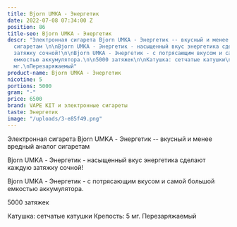 ```yaml
---
title: Bjorn UMKA - Энергетик
date: 2022-07-08 07:34:00 Z
position: 86
title-seo: Bjorn UMKA - Энергетик
descr: "Электронная сигарета Bjorn UMKA - Энергетик -- вкусный и менее вредный аналог
  сигаретам \n\nBjorn UMKA - Энергетик - насыщенный вкус энергетика сделают каждую
  затяжку сочной!\n\nBjorn UMKA - Энергетик - с потрясающим вкусом и самой большой
  емкостью аккумулятора.\n\n5000 затяжек\n\nКатушка: сетчатые катушки\nКрепость: 5
  мг.\nПерезаряжаемый"
product-name: Bjorn UMKA - Энергетик
nicotine: 5
portions: 5000
gram: "-"
price: 6500
brand: VAPE KIT и электронные сигареты
taste: Энергетик
image: "/uploads/3-e85f49.png"
---
```


Электронная сигарета Bjorn UMKA - Энергетик -- вкусный и менее вредный аналог сигаретам 

Bjorn UMKA - Энергетик - насыщенный вкус энергетика сделают каждую затяжку сочной!

Bjorn UMKA - Энергетик - с потрясающим вкусом и самой большой емкостью аккумулятора.

5000 затяжек

Катушка: сетчатые катушки
Крепость: 5 мг.
Перезаряжаемый
